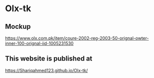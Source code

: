 # Olx-tk

## Mockup

https://www.olx.com.pk/item/coure-2002-reg-2003-50-orignal-owter-inner-100-orignal-iid-1005231530

## This website is published at

https://Shariqahmed123.github.io/Olx-tk/
